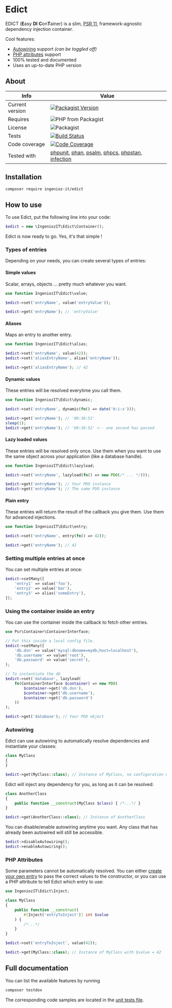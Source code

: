 # Edict

EDICT (**E**asy **DI** **C**on**T**ainer) is a slim, [PSR 11](https://www.php-fig.org/psr/psr-11/), framework-agnostic dependency injection container.

Cool features:

- [Autowiring](#autowiring) support *(can be toggled off)*
- [PHP attributes](#php-attributes) support
- 100% tested and documented
- Uses an up-to-date PHP version

## About

| Info | Value |
|---|---|
| Current version | [![Packagist Version](https://img.shields.io/packagist/v/ingenioz-it/edict)](https://packagist.org/packages/ingenioz-it/edict) |
| Requires | ![PHP from Packagist](https://img.shields.io/packagist/php-v/ingenioz-it/edict.svg) |
| License | ![Packagist](https://img.shields.io/packagist/l/ingenioz-it/edict) |
| Tests | [![Build Status](https://app.travis-ci.com/IngeniozIT/psr-container-edict.svg?branch=master)](https://app.travis-ci.com/IngeniozIT/psr-container-edict) |
| Code coverage | [![Code Coverage](https://codecov.io/gh/IngeniozIT/psr-container-edict/branch/master/graph/badge.svg)](https://codecov.io/gh/IngeniozIT/psr-container-edict) |
| Tested with | [phpunit](https://github.com/sebastianbergmann/phpunit), [phan](https://github.com/phan/phan), [psalm](https://github.com/vimeo/psalm), [phpcs](https://github.com/squizlabs/PHP_CodeSniffer), [phpstan](https://github.com/phpstan/phpstan), [infection](https://github.com/infection/infection) |

## Installation

```sh
composer require ingenioz-it/edict
```

## How to use

To use Edict, put the following line into your code:

```php
$edict = new \IngeniozIT\Edict\Container();
```

Edict is now ready to go. Yes, it's that simple !

### Types of entries

Depending on your needs, you can create several types of entries:

#### Simple values

Scalar, arrays, objects ... pretty much whatever you want.

```php
use function IngeniozIT\Edict\value;

$edict->set('entryName', value('entryValue'));

$edict->get('entryName'); // 'entryValue'
```

#### Aliases

Maps an entry to another entry.

```php
use function IngeniozIT\Edict\alias;

$edict->set('entryName', value(42));
$edict->set('aliasEntryName', alias('entryName'));

$edict->get('aliasEntryName'); // 42
```

#### Dynamic values

These entries will be resolved everytime you call them.

```php
use function IngeniozIT\Edict\dynamic;

$edict->set('entryName', dynamic(fn() => date('H:i:s')));

$edict->get('entryName'); // '08:36:51'
sleep(1);
$edict->get('entryName'); // '08:36:52' <-- one second has passed
```

#### Lazy loaded values

These entries will be resolved only once. Use them when you want to use the same object across your application (like a database handle).

```php
use function IngeniozIT\Edict\lazyload;

$edict->set('entryName', lazyload(fn() => new PDO(/* ... */)));

$edict->get('entryName'); // Your PDO instance
$edict->get('entryName'); // The same PDO instance
```

#### Plain entry

These entries will return the result of the callback you give them. Use them for advanced injections.

```php
use function IngeniozIT\Edict\entry;

$edict->set('entryName', entry(fn() => 42));

$edict->get('entryName'); // 42
```

### Setting multiple entries at once

You can set multiple entries at once:

```php
$edict->setMany([
    'entry1' => value('foo'),
    'entry2' => value('bar'),
    'entry3' => alias('someEntry'),
]);
```

### Using the container inside an entry

You can use the container inside the callback to fetch other entries.

```php
use Psr\Container\ContainerInterface;

// Put this inside a local config file.
$edict->setMany([
    'db.dsn' => value('mysql:dbname=mydb;host=localhost'),
    'db.username' => value('root'),
    'db.password' => value('secret'),
);

// To instantiate the db
$edict->set('database', lazyload(
    fn(ContainerInterface $container) => new PDO(
        $container->get('db.dsn'),
        $container->get('db.username'),
        $container->get('db.password')
    ))
);

$edict->get('database'); // Your PDO object
```

### Autowiring

Edict can use autowiring to automatically resolve dependencies and instantiate your classes:

```php
class MyClass
{
}

$edict->get(MyClass::class); // Instance of MyClass, no configuration needed
```

Edict will inject any dependency for you, as long as it can be resolved:

```php
class AnotherClass
{
    public function __construct(MyClass $class) { /*...*/ }
}

$edict->get(AnotherClass::class); // Instance of AnotherClass
```

You can disable/enable autowiring anytime you want. Any class that has already been autowired will still be accessible.

```php
$edict->disableAutowiring();
$edict->enableAutowiring();
```

### PHP Attributes

Some parameters cannot be automatically resolved. You can either [create your own entry](#using-the-container-inside-an-entry) to pass the correct values to the constructor, or you can use a PHP attribute to tell Edict which entry to use:

```php
use IngeniozIT\Edict\Inject;

class MyClass
{
    public function __construct(
        #[Inject('entryToInject')] int $value
    ) {
        /*...*/
    }
}

$edict->set('entryToInject', value(42));

$edict->get(MyClass::class); // Instance of MyClass with $value = 42
```

## Full documentation

You can list the available features by running

```sh
composer testdox
```

The corresponding code samples are located in the [unit tests file](tests/ContainerTest.php).
